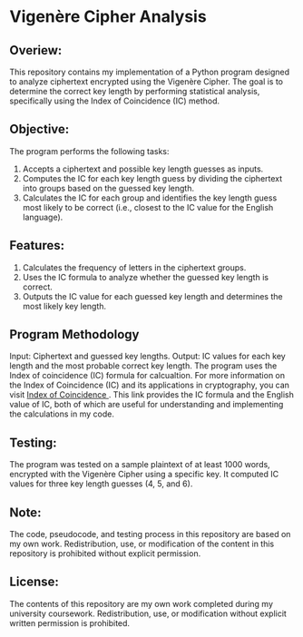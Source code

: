 # Vigenère Cipher Analysis

## Overiew:
This repository contains my implementation of a Python program designed to analyze ciphertext encrypted using the Vigenère Cipher.
The goal is to determine the correct key length by performing statistical analysis, specifically using the Index of Coincidence (IC) method.

## Objective:
The program performs the following tasks:
1. Accepts a ciphertext and possible key length guesses as inputs.
2. Computes the IC for each key length guess by dividing the ciphertext into groups based on the guessed key length.
3. Calculates the IC for each group and identifies the key length guess most likely to be correct (i.e., closest to the IC value for the English language).

## Features:
1. Calculates the frequency of letters in the ciphertext groups.
2. Uses the IC formula to analyze whether the guessed key length is correct.
3. Outputs the IC value for each guessed key length and determines the most likely key length.
   
## Program Methodology
Input: Ciphertext and guessed key lengths.
Output: IC values for each key length and the most probable correct key length.
The program uses the Index of coincidence (IC) formula for calcualtion.
For more information on the Index of Coincidence (IC) and its applications in cryptography, you can visit [Index of Coincidence ](https://pages.mtu.edu/~shene/NSF-4/Tutorial/VIG/Vig-IOC.html). This link provides the IC formula and the English value of IC, both of which are useful for understanding and implementing the calculations in my code.


## Testing:
The program was tested on a sample plaintext of at least 1000 words, encrypted with the Vigenère Cipher using a specific key. It computed IC values for three key length guesses (4, 5, and 6).

## Note:
The code, pseudocode, and testing process in this repository are based on my own work. Redistribution, use, or modification of the content in this repository is prohibited without explicit permission.

## License:
The contents of this repository are my own work completed during my university coursework. Redistribution, use, or modification without explicit written permission is prohibited.
